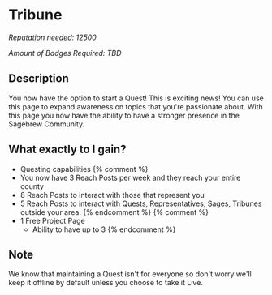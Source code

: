 # Tribune #
*Reputation needed: 12500*

*Amount of Badges Required: TBD*

## Description ##
You now have the option to start a Quest! This is exciting news!
You can use this page to expand awareness on topics that you're passionate 
about. With this page you now have the ability to have a stronger presence in
the Sagebrew Community.

## What exactly to I gain? ##
- Questing capabilities
{% comment %}
- You now have 3 Reach Posts per week and they reach your entire county
- 8 Reach Posts to interact with those that represent you
- 5 Reach Posts to interact with Quests, Representatives, Sages, Tribunes outside your 
  area.
{% endcomment %}
{% comment %}
- 1 Free Project Page
    - Ability to have up to 3
{% endcomment %}

## Note ##
We know that maintaining a Quest isn't for everyone so don't worry we'll
keep it offline by default unless you choose to take it Live.
